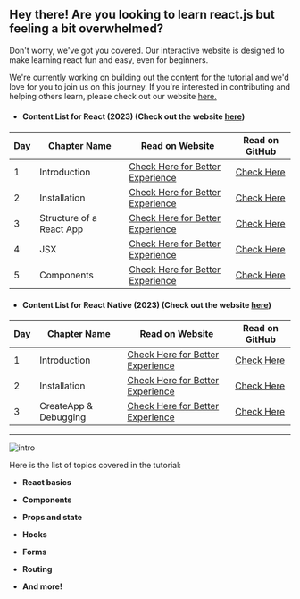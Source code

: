 ## **Hey there!** Are you looking to learn react.js but feeling a bit overwhelmed?

 Don't worry, we've got you covered. Our interactive website is designed to make learning react fun and easy, even for beginners.

We're currently working on building out the content for the tutorial and we'd love for you to join us on this journey. If you're interested in contributing and helping others learn, please check out our website [here.](https://codexam.vercel.app/docs/react)

- #### **Content List for React (2023)** (Check out the website [here](https://codexam.vercel.app/docs/react))
| Day | Chapter Name | Read on Website | Read on GitHub |
|-----|--------------|-----------------|----------------|
| 1   | Introduction | [Check Here for Better Experience ](https://code-xam.vercel.app/docs/react/react1) | [Check Here](https://github.com/Subham-Maity/ReactJS-For-Beginners/tree/master/React%202023%20(Better)/00.%20Introduction) |
| 2   | Installation | [Check Here for Better Experience ](https://code-xam.vercel.app/docs/react/react2) | [Check Here](https://github.com/Subham-Maity/ReactJS-For-Beginners/tree/master/React%202023%20(Better)/01.%20Installation) |
| 3   | Structure of a React App | [Check Here for Better Experience ](https://code-xam.vercel.app/docs/react/react3) | [Check Here](https://github.com/Subham-Maity/ReactJS-For-Beginners/tree/master/React%202023%20(Better)/03.%20Folder%20Structure) |
| 4  | JSX | [Check Here for Better Experience ](https://code-xam.vercel.app/docs/react/react4) | [Check Here](https://github.com/Subham-Maity/ReactJS-For-Beginners/tree/master/React%202023%20(Better)/04.%20JSX) |
| 5  | Components | [Check Here for Better Experience ](https://code-xam.vercel.app/docs/react/react5) | [Check Here](https://github.com/Subham-Maity/ReactJS-For-Beginners/tree/master/React%202023%20(Better)/05.%20Components%20and%20ImportExport) |



- #### **Content List for React Native (2023)** (Check out the website [here](https://codexam.vercel.app/docs/react))
| Day | Chapter Name | Read on Website | Read on GitHub |
|-----|--------------|-----------------|----------------|
| 1   | Introduction | [Check Here for Better Experience ](https://code-xam.vercel.app/docs/react/react1) | [Check Here](https://github.com/Subham-Maity/ReactJS-For-Beginners/tree/master/React%202023%20(Better)/00.%20Introduction) |
| 2   | Installation | [Check Here for Better Experience ](https://code-xam.vercel.app/docs/reactnative/react1) | [Check Here](https://github.com/Subham-Maity/ReactJS-For-Beginners/tree/master/ReactNative%202023%20(new)/01.%20Installation) |
| 3   | CreateApp & Debugging | [Check Here for Better Experience ](https://code-xam.vercel.app/docs/reactnative/react2) | [Check Here](https://github.com/Subham-Maity/ReactJS-For-Beginners/tree/master/ReactNative%202023%20(new)/01.%20Installation) |


********************************************

![intro](intro.gif)

Here is the list of topics covered in the tutorial:

- **React basics**

- **Components**

- **Props and state**

- **Hooks**

- **Forms**

- **Routing**

- **And more!**

